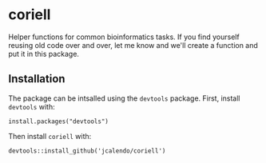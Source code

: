 # coriell

Helper functions for common bioinformatics tasks. If you find yourself reusing old code over and over, let me know and we'll 
create a function and put it in this package. 

## Installation

The package can be intsalled using the `devtools` package. First, install `devtools` with:

`install.packages("devtools")`

Then install `coriell` with:

`devtools::install_github('jcalendo/coriell')`
